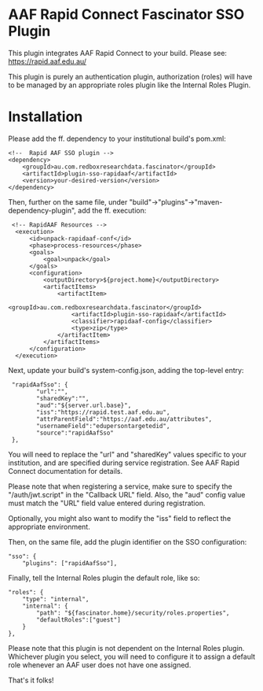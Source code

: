 AAF Rapid Connect Fascinator SSO Plugin
====

This plugin integrates AAF Rapid Connect to your build. Please see: https://rapid.aaf.edu.au/

This plugin is purely an authentication plugin, authorization (roles) will have to be managed by an appropriate roles plugin like the Internal Roles Plugin.

Installation
==== 

Please add the ff. dependency to your institutional build's pom.xml:

	<!--  Rapid AAF SSO plugin -->
	<dependency>
		<groupId>au.com.redboxresearchdata.fascinator</groupId>
		<artifactId>plugin-sso-rapidaaf</artifactId>
		<version>your-desired-version</version>
	</dependency>

Then, further on the same file, under "build"->"plugins"->"maven-dependency-plugin", add the ff. execution:

 	 <!-- RapidAAF Resources -->
      <execution>
          <id>unpack-rapidaaf-conf</id>
          <phase>process-resources</phase>
          <goals>
              <goal>unpack</goal>
          </goals>
          <configuration>
              <outputDirectory>${project.home}</outputDirectory>
              <artifactItems>
                  <artifactItem>
                      <groupId>au.com.redboxresearchdata.fascinator</groupId>
					  <artifactId>plugin-sso-rapidaaf</artifactId>
                      <classifier>rapidaaf-config</classifier>
                      <type>zip</type>
                  </artifactItem>
              </artifactItems>
          </configuration>
      </execution>
      
 Next, update your build's system-config.json, adding the top-level entry:
 
	 "rapidAafSso": {
	    	"url":"",
	    	"sharedKey":"",
	    	"aud":"${server.url.base}",
	    	"iss":"https://rapid.test.aaf.edu.au",
	    	"attrParentField":"https://aaf.edu.au/attributes",
	    	"usernameField":"edupersontargetedid",
	    	"source":"rapidAafSso"    	
	 },
	 
You will need to replace the "url" and "sharedKey" values specific to your institution, and are specified during service registration. See AAF Rapid Connect documentation for details. 

Please note that when registering a service, make sure to specify the "<YourBaseUrl>/auth/jwt.script" in the "Callback URL" field. Also, the "aud" config value must match the "URL" field value entered during registration.  

Optionally, you might also want to modify the "iss" field to reflect the appropriate environment. 

Then, on the same file, add the plugin identifier on the SSO configuration:

	"sso": {
        "plugins": ["rapidAafSso"],

Finally, tell the Internal Roles plugin the default role, like so:

	"roles": {
        "type": "internal",
        "internal": {
            "path": "${fascinator.home}/security/roles.properties",
            "defaultRoles":["guest"]
        }
    },

Please note that this plugin is not dependent on the Internal Roles plugin. Whichever plugin you select, you will need to configure it to assign a default role whenever an AAF user does not have one assigned.

That's it folks!


